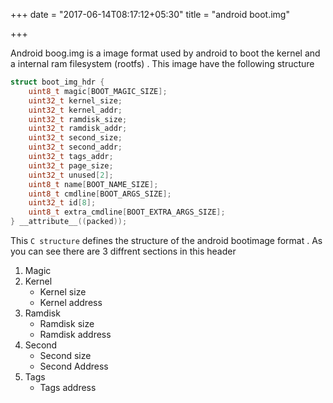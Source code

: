 +++
date = "2017-06-14T08:17:12+05:30"
title = "android boot.img"

+++

Android boog.img is a image format used by android to boot the kernel and a internal ram filesystem (rootfs) . This image have the following structure

```c
struct boot_img_hdr {
	uint8_t magic[BOOT_MAGIC_SIZE];
	uint32_t kernel_size;
	uint32_t kernel_addr;
	uint32_t ramdisk_size;
	uint32_t ramdisk_addr;
	uint32_t second_size;
	uint32_t second_addr;
	uint32_t tags_addr;
	uint32_t page_size;
	uint32_t unused[2];
	uint8_t name[BOOT_NAME_SIZE];
	uint8_t cmdline[BOOT_ARGS_SIZE];
	uint32_t id[8];
	uint8_t extra_cmdline[BOOT_EXTRA_ARGS_SIZE];
} __attribute__((packed));
```

This `C structure` defines the structure of the android bootimage format . As you can see there are 3 diffrent sections in this header 

1. Magic
2. Kernel
	- Kernel size
	- Kernel address
3. Ramdisk
	- Ramdisk size
	- Ramdisk address
4. Second
	- Second size
	- Second Address
5. Tags
	- Tags address

